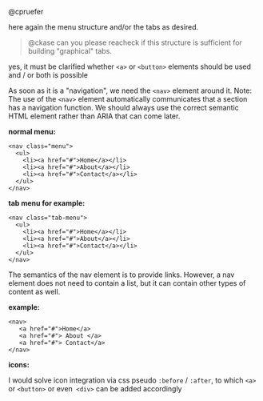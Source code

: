 @cpruefer 

here again the menu structure and/or the tabs as desired.

> @ckase can you please reacheck if this structure is sufficient for building "graphical" tabs.

yes, it must be clarified whether `<a>` or `<button>` elements should be used and / or both is possible

As soon as it is a "navigation", we need the `<nav>` element around it.
Note: The use of the `<nav>` element automatically communicates that a section has a navigation function. We should always use the correct semantic HTML element rather than ARIA that can come later.

**normal menu:**

```
<nav class="menu">
  <ul>
    <li><a href="#">Home</a></li>
    <li><a href="#">About</a></li>
    <li><a href="#">Contact</a></li>
  </ul>
</nav>
```

**tab menu for example:**

```
<nav class="tab-menu">
  <ul>
    <li><a href="#">Home</a></li>
    <li><a href="#">About</a></li>
    <li><a href="#">Contact</a></li>
  </ul>
</nav>
```
The semantics of the nav element is to provide links. However, a nav element does not need to contain a list, but it can contain other types of content as well.

**example:**

```
<nav>
   <a href="#">Home</a>
   <a href="#"> About </a>
   <a href="#"> Contact</a>
</nav>
```
**icons:**

I would solve icon integration via css pseudo `:before` / `:after`, to which `<a>` or `<button>` or even` <div>` can be added accordingly

